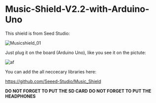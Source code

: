# Music-Shield-V2.2-with-Arduino-Uno
This shield is from Seed Studio:

![Musicshield_01](https://github.com/user-attachments/assets/d02f2d46-1f54-43a0-9f4e-e2cd4d3fa8ff)

Just plug it on the board (Arduino Uno), like you see it on the pictute:

![af](https://github.com/user-attachments/assets/86d3f5cb-2aa6-4341-bb57-7e84190b6ebf)

You can add the all neccecary libraries here:

https://github.com/Seeed-Studio/Music_Shield

**DO NOT FORGET TO PUT THE SD CARD**
**DO NOT FORGET TO PUT THE HEADPHONES**
